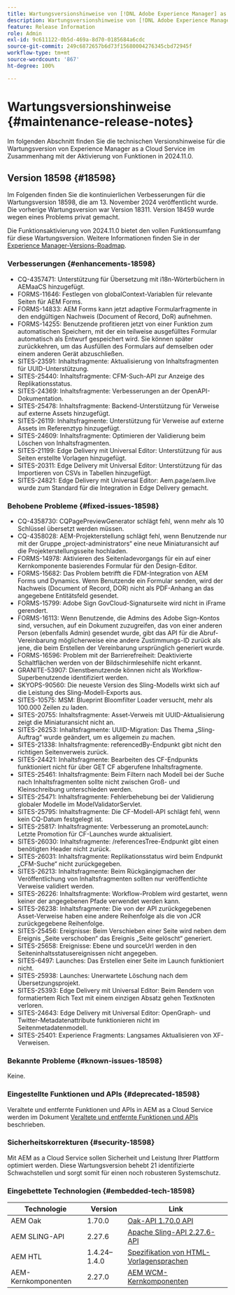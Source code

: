 ```yaml
---
title: Wartungsversionshinweise von [!DNL Adobe Experience Manager] as a Cloud Service in Verbindung mit der Aktivierung von Funktionen in 2024.11.0.
description: Wartungsversionshinweise von [!DNL Adobe Experience Manager] as a Cloud Service in Verbindung mit der Aktivierung von Funktionen in 2024.11.0.
feature: Release Information
role: Admin
exl-id: 9c611122-0b5d-469a-8d70-0185684a6cdc
source-git-commit: 249c6872657b6d73f15680004276345cbd72945f
workflow-type: tm+mt
source-wordcount: '867'
ht-degree: 100%

---
```


# Wartungsversionshinweise {#maintenance-release-notes}

Im folgenden Abschnitt finden Sie die technischen Versionshinweise für die Wartungsversion von Experience Manager as a Cloud Service im Zusammenhang mit der Aktivierung von Funktionen in 2024.11.0.

## Version 18598 {#18598}

Im Folgenden finden Sie die kontinuierlichen Verbesserungen für die Wartungsversion 18598, die am 13. November 2024 veröffentlicht wurde. Die vorherige Wartungsversion war Version 18311. Version 18459 wurde wegen eines Problems privat gemacht.

Die Funktionsaktivierung von 2024.11.0 bietet den vollen Funktionsumfang für diese Wartungsversion. Weitere Informationen finden Sie in der [Experience Manager-Versions-Roadmap](https://experienceleague.adobe.com/de/docs/experience-manager-release-information/aem-release-updates/update-releases-roadmap).

### Verbesserungen {#enhancements-18598}

* CQ-4357471: Unterstützung für Übersetzung mit i18n-Wörterbüchern in AEMaaCS hinzugefügt.
* FORMS-11646: Festlegen von globalContext-Variablen für relevante Seiten für AEM Forms.
* FORMS-14833: AEM Forms kann jetzt adaptive Formularfragmente in den endgültigen Nachweis (Document of Record, DoR) aufnehmen.
* FORMS-14255: Benutzende profitieren jetzt von einer Funktion zum automatischen Speichern, mit der ein teilweise ausgefülltes Formular automatisch als Entwurf gespeichert wird. Sie können später zurückkehren, um das Ausfüllen des Formulars auf demselben oder einem anderen Gerät abzuschließen.
* SITES-23591: Inhaltsfragmente: Aktualisierung von Inhaltsfragmenten für UUID-Unterstützung.
* SITES-25440: Inhaltsfragmente: CFM-Such-API zur Anzeige des Replikationsstatus.
* SITES-24369: Inhaltsfragmente: Verbesserungen an der OpenAPI-Dokumentation.
* SITES-25478: Inhaltsfragmente: Backend-Unterstützung für Verweise auf externe Assets hinzugefügt.
* SITES-26119: Inhaltsfragmente: Unterstützung für Verweise auf externe Assets im Referenztyp hinzugefügt.
* SITES-24609: Inhaltsfragmente: Optimieren der Validierung beim Löschen von Inhaltsfragmenten.
* SITES-21199: Edge Delivery mit Universal Editor: Unterstützung für aus Seiten erstellte Vorlagen hinzugefügt.
* SITES-20311: Edge Delivery mit Universal Editor: Unterstützung für das Importieren von CSVs in Tabellen hinzugefügt.
* SITES-24821: Edge Delivery mit Universal Editor: Aem.page/aem.live wurde zum Standard für die Integration in Edge Delivery gemacht.

### Behobene Probleme {#fixed-issues-18598}

* CQ-4358730: CQPagePreviewGenerator schlägt fehl, wenn mehr als 10 Schlüssel übersetzt werden müssen.
* CQ-4358028: AEM-Projekterstellung schlägt fehl, wenn Benutzende nur mit der Gruppe „project-administrators“ eine neue Miniaturansicht auf die Projekterstellungsseite hochladen.
* FORMS-14978: Aktivieren des Seitenladevorgangs für ein auf einer Kernkomponente basierendes Formular für den Design-Editor.
* FORMS-15682: Das Problem betrifft die FDM-Integration von AEM Forms und Dynamics. Wenn Benutzende ein Formular senden, wird der Nachweis (Document of Record, DOR) nicht als PDF-Anhang an das angegebene Entitätsfeld gesendet.
* FORMS-15799: Adobe Sign GovCloud-Signaturseite wird nicht in iFrame gerendert.
* FORMS-16113: Wenn Benutzende, die Admins des Adobe Sign-Kontos sind, versuchen, auf ein Dokument zuzugreifen, das von einer anderen Person (ebenfalls Admin) gesendet wurde, gibt das API für die Abruf-Vereinbarung möglicherweise eine andere Zustimmungs-ID zurück als jene, die beim Erstellen der Vereinbarung ursprünglich generiert wurde.
* FORMS-16596: Problem mit der Barrierefreiheit: Deaktivierte Schaltflächen werden von der Bildschirmlesehilfe nicht erkannt.
* GRANITE-53907: Dienstbenutzende können nicht als Workflow-Superbenutzende identifiziert werden.
* SKYOPS-90560: Die neueste Version des Sling-Modells wirkt sich auf die Leistung des Sling-Modell-Exports aus.
* SITES-10575: MSM: Blueprint Bloomfilter Loader versucht, mehr als 100.000 Zeilen zu laden.
* SITES-20755: Inhaltsfragmente: Asset-Verweis mit UUID-Aktualisierung zeigt die Miniaturansicht nicht an.
* SITES-26253: Inhaltsfragmente: UUID-Migration: Das Thema „Sling-Auftrag“ wurde geändert, um es allgemein zu machen.
* SITES-21338: Inhaltsfragmente: referencedBy-Endpunkt gibt nicht den richtigen Seitenverweis zurück.
* SITES-24421: Inhaltsfragmente: Bearbeiten des CF-Endpunkts funktioniert nicht für über GET CF abgerufene Inhaltsfragmente.
* SITES-25461: Inhaltsfragmente: Beim Filtern nach Modell bei der Suche nach Inhaltsfragmenten sollte nicht zwischen Groß- und Kleinschreibung unterschieden werden.
* SITES-25471: Inhaltsfragmente: Fehlerbehebung bei der Validierung globaler Modelle im ModelValidatorServlet.
* SITES-25795: Inhaltsfragmente: Die CF-Modell-API schlägt fehl, wenn kein CQ-Datum festgelegt ist.
* SITES-25817: Inhaltsfragmente: Verbesserung an promoteLaunch: Letzte Promotion für CF-Launches wurde aktualisiert.
* SITES-26030: Inhaltsfragmente: /referencesTree-Endpunkt gibt einen benötigten Header nicht zurück.
* SITES-26031: Inhaltsfragmente: Replikationsstatus wird beim Endpunkt „CFM-Suche“ nicht zurückgegeben.
* SITES-26213: Inhaltsfragmente: Beim Rückgängigmachen der Veröffentlichung von Inhaltsfragmenten sollten nur veröffentlichte Verweise validiert werden.
* SITES-26226: Inhaltsfragmente: Workflow-Problem wird gestartet, wenn keiner der angegebenen Pfade verwendet werden kann.
* SITES-26238: Inhaltsfragmente: Die von der API zurückgegebenen Asset-Verweise haben eine andere Reihenfolge als die von JCR zurückgegebene Reihenfolge.
* SITES-25456: Ereignisse: Beim Verschieben einer Seite wird neben dem Ereignis „Seite verschoben“ das Ereignis „Seite gelöscht“ generiert.
* SITES-25658: Ereignisse: Ebene und sourceUrl werden in den Seiteninhaltsstatusereignissen nicht angegeben.
* SITES-6497: Launches: Das Erstellen einer Seite im Launch funktioniert nicht.
* SITES-25938: Launches: Unerwartete Löschung nach dem Übersetzungsprojekt.
* SITES-25393: Edge Delivery mit Universal Editor: Beim Rendern von formatiertem Rich Text mit einem einzigen Absatz gehen Textknoten verloren.
* SITES-24643: Edge Delivery mit Universal Editor: OpenGraph- und Twitter-Metadatenattribute funktionieren nicht im Seitenmetadatenmodell.
* SITES-25401: Experience Fragments: Langsames Aktualisieren von XF-Verweisen.

### Bekannte Probleme {#known-issues-18598}

Keine.

### Eingestellte Funktionen und APIs {#deprecated-18598}

Veraltete und entfernte Funktionen und APIs in AEM as a Cloud Service werden im Dokument [Veraltete und entfernte Funktionen und APIs](/help/release-notes/deprecated-removed-features.md) beschrieben.

### Sicherheitskorrekturen {#security-18598}

Mit AEM as a Cloud Service sollen Sicherheit und Leistung Ihrer Plattform optimiert werden. Diese Wartungsversion behebt 21 identifizierte Schwachstellen und sorgt somit für einen noch robusteren Systemschutz.

### Eingebettete Technologien {#embedded-tech-18598}

| Technologie | Version | Link |
|---|---|---|
| AEM Oak | 1.70.0 | [Oak-API 1.70.0 API](https://www.javadoc.io/doc/org.apache.jackrabbit/oak-api/1.70.0/index.html) |
| AEM SLING-API | 2.27.6 | [Apache Sling-API 2.27.6-API](https://www.javadoc.io/doc/org.apache.sling/org.apache.sling.api/latest/index.html) |
| AEM HTL | 1.4.24–1.4.0 | [Spezifikation von HTML-Vorlagensprachen](https://github.com/adobe/htl-spec) |
| AEM-Kernkomponenten | 2.27.0 | [AEM WCM-Kernkomponenten](https://github.com/adobe/aem-core-wcm-components) |

